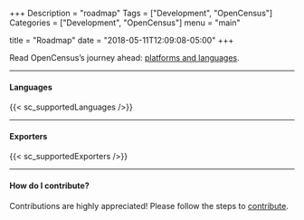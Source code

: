+++
Description = "roadmap"
Tags = ["Development", "OpenCensus"]
Categories = ["Development", "OpenCensus"]
menu = "main"

title = "Roadmap"
date = "2018-05-11T12:09:08-05:00"
+++

Read OpenCensus’s journey ahead: [platforms and languages](https://opensource.googleblog.com/2018/05/opencensus-journey-ahead-part-1.html).

---

#### Languages  

{{< sc_supportedLanguages />}}


---

#### Exporters  

{{< sc_supportedExporters />}}

---

#### How do I contribute?

Contributions are highly appreciated! Please follow the steps to [contribute](/community).

